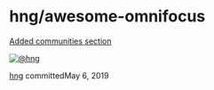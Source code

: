 # hng/awesome-omnifocus

 [Added communities section](https://github.com/hng/awesome-omnifocus/commit/dbea6f9ca74f47fd54baee410ff8b5d775bbff49)

 [![@hng](https://avatars.githubusercontent.com/u/244192?s=60&u=2c12b3d7e6bfa9d6f7a8b57fc99ce441159bb781&v=4)](https://github.com/hng)

[hng](https://github.com/hng/awesome-omnifocus/commits?author=hng) committedMay 6, 2019

